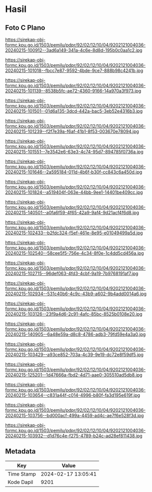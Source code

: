 # Hasil

## Foto C Plano

https://sirekap-obj-formc.kpu.go.id/1503/pemilu/pdpr/92/02/12/10/04/9202121004036-20240215-100912--3ad6a149-341a-4c6e-8d8d-195b0c0aa1c2.jpg

https://sirekap-obj-formc.kpu.go.id/1503/pemilu/pdpr/92/02/12/10/04/9202121004036-20240215-101018--fbcc7e87-9592-4bde-9ce7-888b98c4241b.jpg

https://sirekap-obj-formc.kpu.go.id/1503/pemilu/pdpr/92/02/12/10/04/9202121004036-20240215-101139--8538b5fc-ae72-4360-9166-14a970a3f973.jpg

https://sirekap-obj-formc.kpu.go.id/1503/pemilu/pdpr/92/02/12/10/04/9202121004036-20240215-101501--01d6a135-3dcd-442a-bac5-3eb52e4316b3.jpg

https://sirekap-obj-formc.kpu.go.id/1503/pemilu/pdpr/92/02/12/10/04/9202121004036-20240215-101239--f2f7e39a-f6af-41b1-8f53-003670e78094.jpg

https://sirekap-obj-formc.kpu.go.id/1503/pemilu/pdpr/92/02/12/10/04/9202121004036-20240215-101551--7e3542e6-63e3-4c74-95d7-894785f0736a.jpg

https://sirekap-obj-formc.kpu.go.id/1503/pemilu/pdpr/92/02/12/10/04/9202121004036-20240215-101646--2a595184-011d-4b6f-b30f-cc843c6a450d.jpg

https://sirekap-obj-formc.kpu.go.id/1503/pemilu/pdpr/92/02/12/10/04/9202121004036-20240215-101824--a519404f-063e-44bb-9ee1-14401be409cc.jpg

https://sirekap-obj-formc.kpu.go.id/1503/pemilu/pdpr/92/02/12/10/04/9202121004036-20240215-140501--a0fa6f59-4f65-42a9-9af4-9d21acf4f6d8.jpg

https://sirekap-obj-formc.kpu.go.id/1503/pemilu/pdpr/92/02/12/10/04/9202121004036-20240215-102433--b2fdc324-f5ef-461e-8e95-e01049499a5d.jpg

https://sirekap-obj-formc.kpu.go.id/1503/pemilu/pdpr/92/02/12/10/04/9202121004036-20240215-102540--58cee5f5-756e-4c34-8f0e-1c4dd5cd456a.jpg

https://sirekap-obj-formc.kpu.go.id/1503/pemilu/pdpr/92/02/12/10/04/9202121004036-20240215-102715--96def063-4fd3-4cbf-9a19-7b9768191af7.jpg

https://sirekap-obj-formc.kpu.go.id/1503/pemilu/pdpr/92/02/12/10/04/9202121004036-20240215-102934--531c40b6-4c9c-43b9-a602-9b4add0014a6.jpg

https://sirekap-obj-formc.kpu.go.id/1503/pemilu/pdpr/92/02/12/10/04/9202121004036-20240215-103126--23f9a4d6-2c91-4afc-85bc-8525b0108e20.jpg

https://sirekap-obj-formc.kpu.go.id/1503/pemilu/pdpr/92/02/12/10/04/9202121004036-20240215-140905--6a48e59a-d8c8-4786-adb3-79fd59e4a3a0.jpg

https://sirekap-obj-formc.kpu.go.id/1503/pemilu/pdpr/92/02/12/10/04/9202121004036-20240215-103429--a93ce852-703a-4c39-9e19-dc72e8f59df5.jpg

https://sirekap-obj-formc.kpu.go.id/1503/pemilu/pdpr/92/02/12/10/04/9202121004036-20240215-125201--1d47666a-fbd2-4d71-aae0-305510ad5db8.jpg

https://sirekap-obj-formc.kpu.go.id/1503/pemilu/pdpr/92/02/12/10/04/9202121004036-20240215-103654--c831a44f-c014-4996-b80f-fa3d195e619f.jpg

https://sirekap-obj-formc.kpu.go.id/1503/pemilu/pdpr/92/02/12/10/04/9202121004036-20240215-103756--bd000acf-499a-4459-ad4c-ae7f6e528f3d.jpg

https://sirekap-obj-formc.kpu.go.id/1503/pemilu/pdpr/92/02/12/10/04/9202121004036-20240215-103932--d1d76c4e-f275-4789-b24c-ad28ef811438.jpg


## Metadata

| Key        | Value               |
| ---------- | ------------------- |
| Time Stamp | 2024-02-17 13:05:41 |
| Kode Dapil | 9201                |



